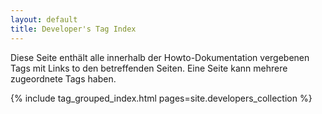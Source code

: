 ```yaml
---
layout: default
title: Developer's Tag Index
---
```


Diese Seite enthält alle innerhalb der Howto-Dokumentation vergebenen Tags mit Links to den betreffenden Seiten.
Eine Seite kann mehrere zugeordnete Tags haben.

{% include tag_grouped_index.html pages=site.developers_collection %}
